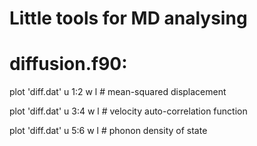 # Little tools for MD analysing

# diffusion.f90:

plot 'diff.dat' u 1:2 w l    # mean-squared displacement

plot 'diff.dat' u 3:4 w l    # velocity auto-correlation function

plot 'diff.dat' u 5:6 w l    # phonon density of state


